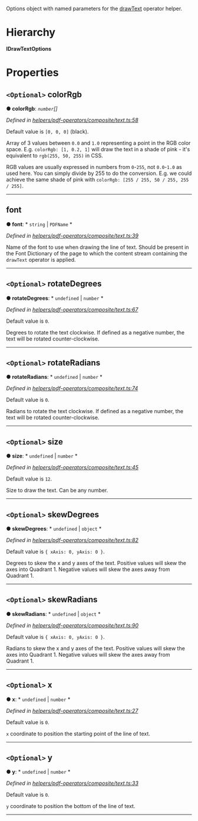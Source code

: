 

Options object with named parameters for the [drawText](../modules/_helpers_pdf_operators_composite_text_.md#drawtext) operator helper.

# Hierarchy

**IDrawTextOptions**

# Properties

<a id="colorrgb"></a>

## `<Optional>` colorRgb

**● colorRgb**: *`number`[]*

*Defined in [helpers/pdf-operators/composite/text.ts:58](https://github.com/Hopding/pdf-lib/blob/bdaae3d/src/helpers/pdf-operators/composite/text.ts#L58)*

Default value is `[0, 0, 0]` (black).

Array of 3 values between `0.0` and `1.0` representing a point in the RGB color space. E.g. `colorRgb: [1, 0.2, 1]` will draw the text in a shade of pink - it's equivalent to `rgb(255, 50, 255)` in CSS.

RGB values are usually expressed in numbers from `0`-`255`, not `0.0`-`1.0` as used here. You can simply divide by 255 to do the conversion. E.g. we could achieve the same shade of pink with `colorRgb: [255 / 255, 50 / 255, 255 / 255]`.

___
<a id="font"></a>

##  font

**● font**: * `string` &#124; `PDFName`
*

*Defined in [helpers/pdf-operators/composite/text.ts:39](https://github.com/Hopding/pdf-lib/blob/bdaae3d/src/helpers/pdf-operators/composite/text.ts#L39)*

Name of the font to use when drawing the line of text. Should be present in the Font Dictionary of the page to which the content stream containing the `drawText` operator is applied.

___
<a id="rotatedegrees"></a>

## `<Optional>` rotateDegrees

**● rotateDegrees**: * `undefined` &#124; `number`
*

*Defined in [helpers/pdf-operators/composite/text.ts:67](https://github.com/Hopding/pdf-lib/blob/bdaae3d/src/helpers/pdf-operators/composite/text.ts#L67)*

Default value is `0`.

Degrees to rotate the text clockwise. If defined as a negative number, the text will be rotated counter-clockwise.

___
<a id="rotateradians"></a>

## `<Optional>` rotateRadians

**● rotateRadians**: * `undefined` &#124; `number`
*

*Defined in [helpers/pdf-operators/composite/text.ts:74](https://github.com/Hopding/pdf-lib/blob/bdaae3d/src/helpers/pdf-operators/composite/text.ts#L74)*

Default value is `0`.

Radians to rotate the text clockwise. If defined as a negative number, the text will be rotated counter-clockwise.

___
<a id="size"></a>

## `<Optional>` size

**● size**: * `undefined` &#124; `number`
*

*Defined in [helpers/pdf-operators/composite/text.ts:45](https://github.com/Hopding/pdf-lib/blob/bdaae3d/src/helpers/pdf-operators/composite/text.ts#L45)*

Default value is `12`.

Size to draw the text. Can be any number.

___
<a id="skewdegrees"></a>

## `<Optional>` skewDegrees

**● skewDegrees**: * `undefined` &#124; `object`
*

*Defined in [helpers/pdf-operators/composite/text.ts:82](https://github.com/Hopding/pdf-lib/blob/bdaae3d/src/helpers/pdf-operators/composite/text.ts#L82)*

Default value is `{ xAxis: 0, yAxis: 0 }`.

Degrees to skew the x and y axes of the text. Positive values will skew the axes into Quadrant 1. Negative values will skew the axes away from Quadrant 1.

___
<a id="skewradians"></a>

## `<Optional>` skewRadians

**● skewRadians**: * `undefined` &#124; `object`
*

*Defined in [helpers/pdf-operators/composite/text.ts:90](https://github.com/Hopding/pdf-lib/blob/bdaae3d/src/helpers/pdf-operators/composite/text.ts#L90)*

Default value is `{ xAxis: 0, yAxis: 0 }`.

Radians to skew the x and y axes of the text. Positive values will skew the axes into Quadrant 1. Negative values will skew the axes away from Quadrant 1.

___
<a id="x"></a>

## `<Optional>` x

**● x**: * `undefined` &#124; `number`
*

*Defined in [helpers/pdf-operators/composite/text.ts:27](https://github.com/Hopding/pdf-lib/blob/bdaae3d/src/helpers/pdf-operators/composite/text.ts#L27)*

Default value is `0`.

`x` coordinate to position the starting point of the line of text.

___
<a id="y"></a>

## `<Optional>` y

**● y**: * `undefined` &#124; `number`
*

*Defined in [helpers/pdf-operators/composite/text.ts:33](https://github.com/Hopding/pdf-lib/blob/bdaae3d/src/helpers/pdf-operators/composite/text.ts#L33)*

Default value is `0`.

`y` coordinate to position the bottom of the line of text.

___

